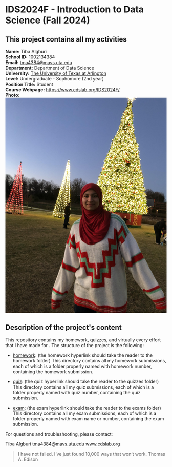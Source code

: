 # IDS2024F - Introduction to Data Science (Fall 2024) 
This project contains all my activities
---
**Name:** Tiba Algburi  
**School ID:** 1002134384  
**Email:** tma4384@mavs.uta.edu  
**Department:** Department of Data Science  
**University:** [The University of Texas at Arlington](https://www.uta.edu/)  
**Level:** Undergraduate - Sophomore (2nd year)  
**Position Title:** Student  
**Course Webpage:** https://www.cdslab.org/IDS2024F/  
**Photo:**  
![My picture](./portrait.png)

## Description of the project's content
This repository contains my homework, quizzes, and virtually every effort that I have made for <course name>. The structure of the project is the following:

+  [homework](./HW1.folder): (the homework hyperlink should take the reader to the homework folder)
This directory contains all my homework submissions, each of which is a folder properly named with homework number, containing the homework submission.

+  [quiz](./quiz.folder): (the quiz hyperlink should take the reader to the quizzes folder)
This directory contains all my quiz submissions, each of which is a folder properly named with quiz number, containing the quiz submission.

+  [exam](./exam.folder): (the exam hyperlink should take the reader to the exams folder)
This directory contains all my exam submissions, each of which is a folder properly named with exam name or number, containing the exam submission.

For questions and troubleshooting, please contact:

Tiba Algburi
tma4384@mavs.uta.edu
www.cdslab.org

> I have not failed. I’ve just found 10,000 ways that won’t work.
> Thomas A. Edison
